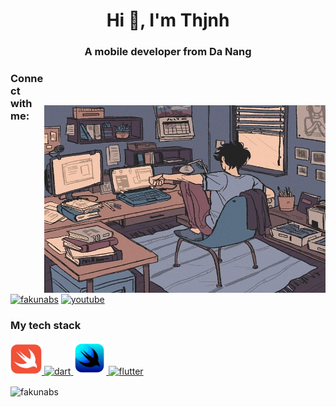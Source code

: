 <h1 align="center">Hi 👋, I'm Thjnh</h1>
<h3 align="center">A mobile developer from Da Nang</h3>
<img
  align="right"
  style="padding-top: 60px"
  alt="Coding"
  width="450"
  height="300"
  src="https://raw.githubusercontent.com/Fakunabs/UIKit/main/code-toan-bug.jpeg"
  style="margin-top: 60px;"
/>

<h3 align="left">Connect with me:</h3>
<p align="left">
  <a href="https://fb.com/fakunabs" target="blank"
    ><img
      align="center"
      src="https://raw.githubusercontent.com/rahuldkjain/github-profile-readme-generator/master/src/images/icons/Social/facebook.svg"
      alt="fakunabs"
      height="35"
      width="40"
  /></a>
  <a href="https://www.youtube.com/watch?v=dQw4w9WgXcQ" target="blank"
    ><img align="center" src="https://raw.githubusercontent.com/rahuldkjain/github-profile-readme-generator/master/src/images/icons/Social/youtube.svg"
       alt="youtube"
       height="40"
       width="40"
  /></a>
</p>

<h3 align="left">My tech stack</h3>
<p align="left">
  <a href="https://developer.apple.com/swift/" target="_blank" rel="noreferrer">
    <img
      src="https://raw.githubusercontent.com/devicons/devicon/master/icons/swift/swift-original.svg"
      alt="swift"
      width="50"
      height="50"
    />
  <a href="https://dart.dev/" target="_blank" rel="noreferrer">
    <img
      src="https://www.vectorlogo.zone/logos/dartlang/dartlang-icon.svg"
      alt="dart"
      width="50"
      height="50"
    />
    <a href="https://developer.apple.com/xcode/swiftui/" target="_blank" rel="noreferrer">
    <img
      src="https://raw.githubusercontent.com/Fakunabs/UIKit/main/swiftui.png"
      alt="swiftui"
      width="53"
      height="53"
    />
  </a>
  </a>
  <a href="https://flutter.dev/" target="_blank" rel="noreferrer">
    <img
      src="https://www.vectorlogo.zone/logos/flutterio/flutterio-icon.svg"
      alt="flutter"
      width="50"
      height="50"
    />
  </a>
</p>
<p>
  <img
    align="center"
    src="https://github-readme-stats.vercel.app/api/top-langs?username=Fkkkkkkkkkk&show_icons=true&locale=en&layout=compact"
    alt="fakunabs"
    width="320"
  />
</p>
